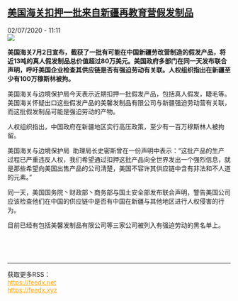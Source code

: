<!--1593683688000-->
[美国海关扣押一批来自新疆再教育营假发制品](http://www.rfi.fr//cn/%E4%B8%AD%E5%9B%BD/20200702-%E7%BE%8E%E5%9B%BD%E6%B5%B7%E5%85%B3%E6%89%A3%E6%8A%BC%E4%B8%80%E6%89%B9%E6%9D%A5%E8%87%AA%E6%96%B0%E7%96%86%E5%86%8D%E6%95%99%E8%82%B2%E8%90%A5%E5%81%87%E5%8F%91%E5%88%B6%E5%93%81)
------

<div>02/07/2020 - 11:11</div><img src="https://s.rfi.fr/media/display/a336014c-ba64-11ea-a65c-005056a964fe/w:310/p:16x9/2020-06-17T000000Z_1255977954_RC28BH9LFC5D_RTRMADP_3_USA-CHINA-XINJIANG.JPG"><p><strong>美国海关7月2日宣布，截获了一批有可能在中国新疆劳改营制造的假发产品，将近13吨的真人假发制品总价值超过80万美元。美国政府多部门在同一天发布联合声明，呼吁美国企业检查其供应链是否有强迫劳动有关联。人权组织指出在新疆至少有100万穆斯林被拘。</strong></p><div class="t-content__body u-clearfix"><div class="m-interstitial"></div><p>美国海关与边境保护局今天表示近期扣押一批假发产品，包括真人假发，睫毛等。美国海关怀疑出口这些假发产品的美馨发制品有限公司与新疆强迫劳动营有关联，而这批假发制品可能是强迫劳动的产物。</p><p>人权组织指出，中国政府在新疆地区实行高压政策，至少有一百万穆斯林人被拘留。</p><p>美国海关与边境保护局  助理局长史密斯曾在一份声明中表示：“这批产品的生产过程已严重违反人权，我们希望通过扣押这批产品向全世界发出一个强烈信息，就是那些希望向美国出售产品的公司清楚，美国不容许其供应链中含有非法和不人道的元素。”</p><p>同一天，美国国务院丶财政部丶商务部与国土安全部发布联合声明，警告美国公司应该检查他们在中国的供应链中是否有中国在新疆与其他地区进行人权侵害的行为。</p><p>目前已经有包括美馨发制品有限公司等三家公司被列入有强迫劳动的黑名单上。</p><p> </p><div class="o-self-promo o-self-promo--nl o-self-promo--hidden" data-selfpromo-newsletter></div><div class="o-self-promo o-self-promo--app o-self-promo--hidden" data-selfpromo-app></div></div><br><hr><div>获取更多RSS：<br><a href="https://feedx.net" style="color:orange" target="_blank">https://feedx.net</a> <br><a href="https://feedx.xyz" style="color:orange" target="_blank">https://feedx.xyz</a><br></div>
